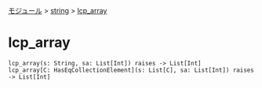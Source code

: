 [モジュール](../index.md) > [string](./index.md) > [lcp_array]()

# lcp_array

```
lcp_array(s: String, sa: List[Int]) raises -> List[Int]
lcp_array[C: HasEqCollectionElement](s: List[C], sa: List[Int]) raises -> List[Int]
```
